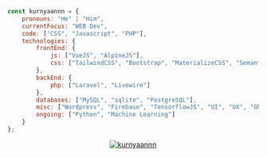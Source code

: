 ```javascript
const kurnyaannn = {
    pronouns: "He" | "Him",
    currentFocus: "WEB Dev",
    code: ["CSS", "Javascript", "PHP"],
    technologies: {
        frontEnd: {
            js: ["VueJS", "AlpineJS"],
            css: ["TailwindCSS", "Bootstrap", "MaterializeCSS", "SemanticUI", "UIkit", "Vuetify"]
        },
        backEnd: {
            php: ["Laravel", "Livewire"]
        },
        databases: ["MySQL", "sqlite", "PostgreSQL"],
        misc: ["Wordpress", "Firebase", "TensorflowJS", "UI", "UX", "GNU/Linux"],
        ongoing: ["Python", "Machine Learning"]
    }
};
```
<p align="center">
    <a href="https://github.com/ryo-ma/github-profile-trophy"><img src="https://github-profile-trophy.vercel.app/?username=kurnyaannn&theme=onedark&title=Commit,Repo,Stars,Followers" alt="kurnyaannn" /></a>
</p>
